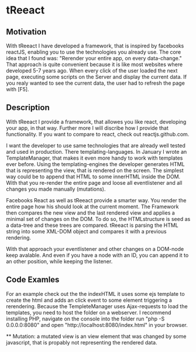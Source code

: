 tReeact
=======
Motivation
----------
With tReeact I have developed a framework, that is inspired by facebooks reactJS, enabling you to use the technologies you already use. The core idea that I found was: "Rerender your entire app, on every data-change." That approach is quite convenient because it is like most websites where developed 5-7 years ago. When every click of the user loaded the next page, executing some scripts on the Server and display the current data. If you realy wanted to see the current data, the user had to refresh the page with [F5].

Description
-----------
With tReeact I provide a framework, that allowes you like react, developing your app, in that way. Further more I will discribe how I provide that functionality. If you want to compare to react, check out reactjs.github.com. 

I want the developer to use same technologies that are already well tested and used in production. There templating-languages. In January I wrote an TemplateManager, that makes it even more handy to work with templates ever before. Using the templating-engines the developer generates HTML that is representing the view, that is rendered on the screen. The simplest way could be to append that HTML to some innerHTML inside the DOM. With that you re-render the entire page and loose all eventlistener and all changes you made manually (mutations). 

Facebooks React as well as tReeact provide a smarter way. You render the entire page how his should look at the current moment. The Framework then compares the new view and the last rendered view and applies a minimal set of changes on the DOM. To do so, the HTMLstructure is seed as a data-tree and these trees are compared. tReeact is parsing the HTML string into some XML-DOM object and compares it with a previous rendering. 

With that approach your eventlistener and other changes on a DOM-node keep avalable. And even if you have a node with an ID, you can append it to an other position, while keeping the listener.

Code Examles
------------
For an example check out the the indexHTML it uses some ejs template to create the html and adds an click event to some element triggering a rerendering. Because the TempleteManager uses Ajax-requests to load the templates, you need to host the folder on a webserver. I recommend installing PHP, navigate on the console into the folder run "php -S 0.0.0.0:8080" and open "http://localhost:8080/index.html" in your browser.


** Mutation: a mutated view is an view element that was changed by some javascript, that is propably not representing the rendered data.